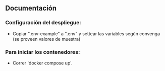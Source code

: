 ## Documentación

### Configuración del despliegue:
- Copiar ".env-example" a ".env" y settear las variables según convenga (se proveen valores de muestra)

### Para iniciar los contenedores:
- Correr 'docker compose up'.
